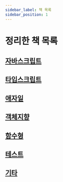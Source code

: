 ```yaml
---
sidebar_label: 책 목록
sidebar_position: 1
---
```


# 정리한 책 목록

## [자바스크립트](/docs/javascript/table-of-contents)

## [타입스크립트](/docs/typescript/table-of-contents)

## [애자일](/docs/agile/table-of-contents)

## [객체지향](/docs/object-oriented/table-of-contents)

## [함수형](/docs/functional/table-of-contents)

## [테스트](/docs/test/table-of-contents)

## [기타](/docs/etc/table-of-contents)
